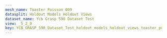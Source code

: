 ```yaml
---
mesh_name: Toaster Poisson 009
datasplit: Holdout Models Holdout Views
dataset_name: Ycb Grasp 590 Dataset Test
view: _5_2_0
key: YCB_GRASP_590_Dataset_Test_holdout_models_holdout_views_toaster_poisson_009__5_2_0
---
```

